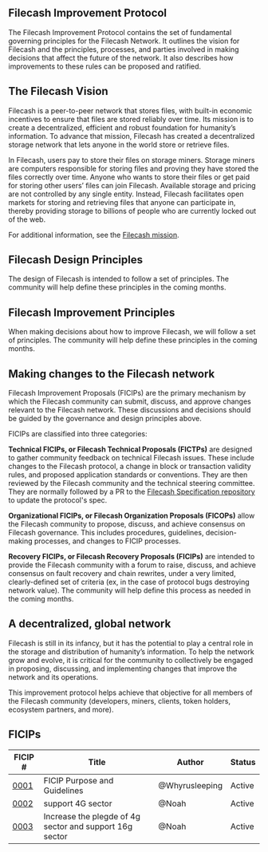 ## Filecash Improvement Protocol

The Filecash Improvement Protocol contains the set of fundamental governing principles for the Filecash Network. It outlines the vision for Filecash and the principles, processes, and parties involved in making decisions that affect the future of the network. It also describes how improvements to these rules can be proposed and ratified.


## The Filecash Vision

Filecash is a peer-to-peer network that stores files, with built-in economic incentives to ensure that files are stored reliably over time. Its mission is to create a decentralized, efficient and robust foundation for humanity’s information. To advance that mission, Filecash has created a decentralized storage network that lets anyone in the world store or retrieve files. 

In Filecash, users pay to store their files on storage miners. Storage miners are computers responsible for storing files and proving they have stored the files correctly over time. Anyone who wants to store their files or get paid for storing other users’ files can join Filecash. Available storage and pricing are not controlled by any single entity. Instead, Filecash facilitates open markets for storing and retrieving files that anyone can participate in, thereby providing storage to billions of people who are currently locked out of the web. 

For additional information, see the [Filecash mission](https://github.com/filecash/FICIPs/blob/main/mission.md).


## Filecash Design Principles

The design of Filecash is intended to follow a set of principles. The community will help define these principles in the coming months.


## Filecash Improvement Principles

When making decisions about how to improve Filecash, we will follow a set of principles. The community will help define these principles in the coming months.


## Making changes to the Filecash network

Filecash Improvement Proposals (FICIPs) are the primary mechanism by which the Filecash community can submit, discuss, and approve changes relevant to the Filecash network. These discussions and decisions should be guided by the governance and design principles above.

FICIPs are classified into three categories:

**Technical FICIPs, or Filecash Technical Proposals (FICTPs)** are designed to gather community feedback on technical Filecash issues. These include changes to the Filecash protocol, a change in block or transaction validity rules, and proposed application standards or conventions. They are then reviewed by the Filecash community and the technical steering committee. They are normally followed by a PR to the [Filecash Specification repository](https://spec.file.cash) to update the protocol's spec.

**Organizational FICIPs, or Filecash Organization Proposals (FICOPs)** allow the Filecash community to propose, discuss, and achieve consensus on Filecash governance. This includes procedures, guidelines, decision-making processes, and changes to FICIP processes.

**Recovery FICIPs, or Filecash Recovery Proposals (FICIPs)** are intended to provide the Filecash community with a forum to raise, discuss, and achieve consensus on fault recovery and chain rewrites, under a very limited, clearly-defined set of criteria (ex, in the case of protocol bugs destroying network value). The community will help define this process as needed in the coming months.



## A decentralized, global network

Filecash is still in its infancy, but it has the potential to play a central role in the storage and distribution of humanity’s information. To help the network grow and evolve, it is critical for the community to collectively be engaged in proposing, discussing, and implementing changes that improve the network and its operations. 

This improvement protocol helps achieve that objective for all members of the Filecash community (developers, miners, clients, token holders, ecosystem partners, and more). 

## FICIPs

|FICIP #   | Title  | Author  | Status  |
|---|---|---|---|
|[0001](https://github.com/filecash/FICIPs/blob/main/FICIPS/ficip-0001.md)   | FICIP Purpose and Guidelines  | @Whyrusleeping  | Active  |
|[0002](https://github.com/filecash/FICIPs/blob/main/FICIPS/ficip-0002.md)   | support 4G sector | @Noah | Active |
|[0003](https://github.com/filecash/FICIPs/blob/main/FICIPS/ficip-0003.md)   | Increase the plegde of 4g sector and support 16g sector  | @Noah | Active |
